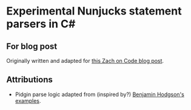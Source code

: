 # Experimental Nunjucks statement parsers in C#

## For blog post

Originally written and adapted for [this Zach on Code blog post](https://zachoncode.dev/blog/parsing-template-language-with-csharp-and-pidgin).

## Attributions

- Pidgin parse logic adapted from (inspired by?) [Benjamin Hodgson's examples](https://github.com/benjamin-hodgson/Pidgin/tree/main/Pidgin.Examples).
